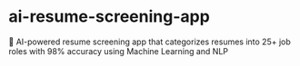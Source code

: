 # ai-resume-screening-app
🤖 AI-powered resume screening app that categorizes resumes into 25+ job roles with 98% accuracy using Machine Learning and NLP
